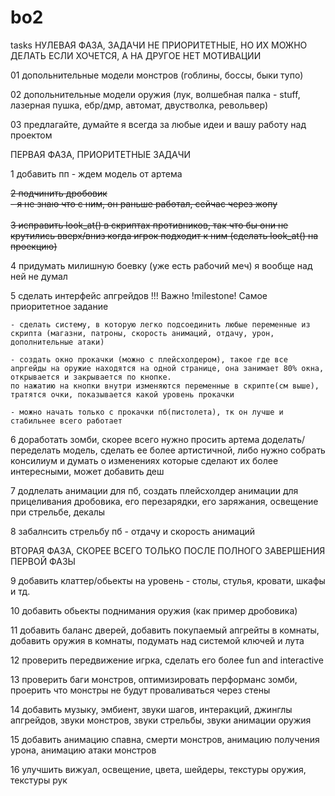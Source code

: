 # bo2


tasks 
НУЛЕВАЯ ФАЗА, ЗАДАЧИ НЕ ПРИОРИТЕТНЫЕ, НО ИХ МОЖНО ДЕЛАТЬ ЕСЛИ ХОЧЕТСЯ, А НА ДРУГОЕ НЕТ МОТИВАЦИИ 

01 допольнительные модели монстров (гоблины, боссы, быки тупо) 

02 допольнительные модели оружия (лук, волшебная палка - stuff, лазерная пушка, ебр/дмр, автомат, двустволка, револьвер) 

03 предлагайте, думайте я всегда за любые идеи и вашу работу над проектом

ПЕРВАЯ ФАЗА, ПРИОРИТЕТНЫЕ ЗАДАЧИ

1 добавить пп 
	- ждем модель от артема

~~2 подчинить дробовик\
	- я не знаю что с ним, он раньше работал, сейчас через жопу\
\
3 исправить look\_at() в скриптах противников, так что бы они не крутились вверх/вниз когда игрок подходит к ним (сделать look\_at() на проекцию)~~

4 придумать милишную боевку (уже есть рабочий меч) я вообще над ней не думал

5 сделать интерфейс апгрейдов !!! Важно !milestone! Самое приоритетное задание 
  
	- сделать систему, в которую легко подсоединить любые переменные из скрипта (магазни, патроны, скорость анимаций, отдачу, урон, дополнительные атаки)
	
	- создать окно прокачки (можно с плейсхолдером), такое где все апргейды на оружие находятся на одной странице, она занимает 80% окна, открывается и закрывается по кнопке.
	по нажатию на кнопки внутри изменяются переменные в скрипте(см выше), тратятся очки, показывается какой уровень прокачки 
	
	- можно начать только с прокачки пб(пистолета), тк он лучше и стабильнее всего работает 

6 доработать зомби, скорее всего нужно просить артема доделать/переделать модель, сделать ее более артистичной, либо нужно собрать консилиум и думать о изменениях которые сделают их более интересными, может добавить деш

7 додлелать анимации для пб, создать плейсхолдер анимации для прицеливания дробовика, его перезарядки, его заряжания, освещение при стрельбе, декалы

8 забалнсить стрельбу пб - отдачу и скорость анимаций

ВТОРАЯ ФАЗА, СКОРЕЕ ВСЕГО ТОЛЬКО ПОСЛЕ ПОЛНОГО ЗАВЕРШЕНИЯ ПЕРВОЙ ФАЗЫ

9 добавить клаттер/обьекты на уровень - столы, стулья, кровати, шкафы и тд. 

10 добавить обьекты поднимания оружия (как пример дробовика) 

11 добавить баланс дверей, добавить покупаемый апгрейты в комнаты, добавить оружия в комнаты, подумать над системой ключей и лута

12 проверить передвижение игрка, сделать его более fun and interactive 

13 проверить баги монстров, оптимизировать перформанс зомби, проерить что монстры не будут проваливаться через стены 

14 добавить музыку, эмбиент, звуки шагов, интеракций, джинглы апгрейдов, звуки монстров, звуки стрельбы, звуки анимации оружия 

15 добавить анимацию спавна, смерти монстров, анимацию получения урона, анимацию атаки монстров

16 улучшить вижуал, освещение, цвета, шейдеры, текстуры оружия, текстуры рук


